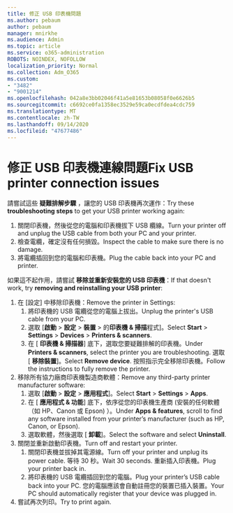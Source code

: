 ```yaml
---
title: 修正 USB 印表機問題
ms.author: pebaum
author: pebaum
manager: mnirkhe
ms.audience: Admin
ms.topic: article
ms.service: o365-administration
ROBOTS: NOINDEX, NOFOLLOW
localization_priority: Normal
ms.collection: Adm_O365
ms.custom:
- "3482"
- "9001214"
ms.openlocfilehash: 042a8e3bb02046f41a5e81653b08058f0e6626b5
ms.sourcegitcommit: c6692ce0fa1358ec3529e59ca0ecdfdea4cdc759
ms.translationtype: MT
ms.contentlocale: zh-TW
ms.lasthandoff: 09/14/2020
ms.locfileid: "47677486"
---
```

# <a name="fix-usb-printer-connection-issues"></a><span data-ttu-id="54647-102">修正 USB 印表機連線問題</span><span class="sxs-lookup"><span data-stu-id="54647-102">Fix USB printer connection issues</span></span>

<span data-ttu-id="54647-103">請嘗試這些 **疑難排解步驟** ，讓您的 USB 印表機再次運作：</span><span class="sxs-lookup"><span data-stu-id="54647-103">Try these **troubleshooting steps** to get your USB printer working again:</span></span>

1. <span data-ttu-id="54647-104">關閉印表機，然後從您的電腦和印表機拔下 USB 纜線。</span><span class="sxs-lookup"><span data-stu-id="54647-104">Turn your printer off and unplug the USB cable from both your PC and your printer.</span></span>
2. <span data-ttu-id="54647-105">檢查電纜，確定沒有任何損毀。</span><span class="sxs-lookup"><span data-stu-id="54647-105">Inspect the cable to make sure there is no damage.</span></span>
3. <span data-ttu-id="54647-106">將電纜插回到您的電腦和印表機。</span><span class="sxs-lookup"><span data-stu-id="54647-106">Plug the cable back into your PC and printer.</span></span>

<span data-ttu-id="54647-107">如果這不起作用，請嘗試 **移除並重新安裝您的 USB 印表機**：</span><span class="sxs-lookup"><span data-stu-id="54647-107">If that doesn't work, try **removing and reinstalling your USB printer**:</span></span>

1. <span data-ttu-id="54647-108">在 [設定] 中移除印表機：</span><span class="sxs-lookup"><span data-stu-id="54647-108">Remove the printer in Settings:</span></span>
    1. <span data-ttu-id="54647-109">將印表機的 USB 電纜從您的電腦上拔出。</span><span class="sxs-lookup"><span data-stu-id="54647-109">Unplug the printer's USB cable from your PC.</span></span>
    2. <span data-ttu-id="54647-110">選取 [**啟動**  >  **設定**  >  **裝置**  >  的**印表機 & 掃描**程式]。</span><span class="sxs-lookup"><span data-stu-id="54647-110">Select **Start** > **Settings** > **Devices** > **Printers & scanners**.</span></span>
    3. <span data-ttu-id="54647-111">在 [ **印表機 & 掃描器**] 底下，選取您要疑難排解的印表機。</span><span class="sxs-lookup"><span data-stu-id="54647-111">Under **Printers & scanners**, select the printer you are troubleshooting.</span></span> <span data-ttu-id="54647-112">選取 [ **移除裝置**]。</span><span class="sxs-lookup"><span data-stu-id="54647-112">Select **Remove device**.</span></span> <span data-ttu-id="54647-113">按照指示完全移除印表機。</span><span class="sxs-lookup"><span data-stu-id="54647-113">Follow the instructions to fully remove the printer.</span></span>
2. <span data-ttu-id="54647-114">移除所有協力廠商印表機製造商軟體：</span><span class="sxs-lookup"><span data-stu-id="54647-114">Remove any third-party printer manufacturer software:</span></span>
    1. <span data-ttu-id="54647-115">選取 [**啟動**  >  **設定**  >  **應用程式**]。</span><span class="sxs-lookup"><span data-stu-id="54647-115">Select **Start** > **Settings** > **Apps**.</span></span>
    2. <span data-ttu-id="54647-116">在 [ **應用程式 & 功能**] 底下，依序從您的印表機生產商 (安裝的任何軟體（如 HP、Canon 或 Epson) ）。</span><span class="sxs-lookup"><span data-stu-id="54647-116">Under **Apps & features**, scroll to find any software installed from your printer’s manufacturer (such as HP, Canon, or Epson).</span></span>
    3. <span data-ttu-id="54647-117">選取軟體，然後選取 [ **卸載**]。</span><span class="sxs-lookup"><span data-stu-id="54647-117">Select the software and select **Uninstall**.</span></span>
3. <span data-ttu-id="54647-118">關閉並重新啟動印表機。</span><span class="sxs-lookup"><span data-stu-id="54647-118">Turn off and restart your printer.</span></span><br>
    1. <span data-ttu-id="54647-119">關閉印表機並拔掉其電源線。</span><span class="sxs-lookup"><span data-stu-id="54647-119">Turn off your printer and unplug its power cable.</span></span> <span data-ttu-id="54647-120">等待 30 秒。</span><span class="sxs-lookup"><span data-stu-id="54647-120">Wait 30 seconds.</span></span> <span data-ttu-id="54647-121">重新插入印表機。</span><span class="sxs-lookup"><span data-stu-id="54647-121">Plug your printer back in.</span></span>
    2. <span data-ttu-id="54647-122">將印表機的 USB 電纜插回到您的電腦。</span><span class="sxs-lookup"><span data-stu-id="54647-122">Plug your printer’s USB cable back into your PC.</span></span> <span data-ttu-id="54647-123">您的電腦應該會自動註冊您的裝置已插入裝置。</span><span class="sxs-lookup"><span data-stu-id="54647-123">Your PC should automatically register that your device was plugged in.</span></span>
4. <span data-ttu-id="54647-124">嘗試再次列印。</span><span class="sxs-lookup"><span data-stu-id="54647-124">Try to print again.</span></span>